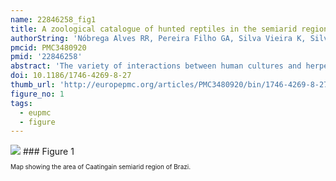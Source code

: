 ```yaml
---
name: 22846258_fig1
title: A zoological catalogue of hunted reptiles in the semiarid region of Brazil.
authorString: 'Nóbrega Alves RR, Pereira Filho GA, Silva Vieira K, Silva Souto WM, Mendonça LE, Montenegro P, Almeida Wde O, Silva Vieira WL.'
pmcid: PMC3480920
pmid: '22846258'
abstract: 'The variety of interactions between human cultures and herpetofauna is the subject matter of Ethnoherpetology, a subdivision of Ethnozoology. In the semi-arid region of Brazil, many reptiles interact with human communities because of their utility or because of the risks they represent. These interactions have obvious implications for the conservation of reptiles from this region. In this context, ethnoherpetology studies are crucial because they serve as subsidies for guiding strategies for the handling and conservation of reptiles. This paper presents ethnozoological and taxonomic informations of hunted reptiles in the semiarid region of Brazil and analyse the implications on conservation that are related to the interactions between people and reptiles in this region. Taxonomic keys to identifying recorded reptiles are provided. Records of humans interacting with 38 reptile species that belong to 31 genuses and 16 families have been found. The groups with the largest numbers of recorded species were snakes (18 species), and this group was followed in number by lizards (13), chelonians (4), and crocodilians (3). The reptiles that were recorded may be used for the following purposes: medicinal purposes (24 species), food (13 species), ornamental or decorative purposes (11 species), in magical/religious practices (10 species), and as pets (10 species). Some species (n = 16) may have multiple uses. Furthermore, more than half of the species (n = 19) are commonly killed because they are considered potentially dangerous. Strategies for conserving the reptiles of the Brazilian semi-arid region must reconcile and integrate human and conservation needs.'
doi: 10.1186/1746-4269-8-27
thumb_url: 'http://europepmc.org/articles/PMC3480920/bin/1746-4269-8-27-1.gif'
figure_no: 1
tags:
  - eupmc
  - figure
---
```

<img src='http://europepmc.org/articles/PMC3480920/bin/1746-4269-8-27-1.jpg' style='max-height: 300px'>
### Figure 1
<p style='font-size: 10px;'>Map showing the area of Caatingain semiarid region of Brazi.</p>